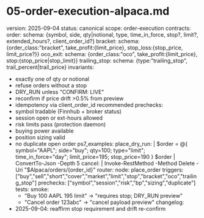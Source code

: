 # 05-order-execution-alpaca.md
version: 2025-09-04
status: canonical
scope: order-execution
contracts:
  order:
    schema: {symbol, side, qty|notional, type, time_in_force, stop?, limit?, extended_hours?, client_order_id?}
  bracket:
    schema: {order_class:"bracket", take_profit:{limit_price}, stop_loss:{stop_price, limit_price?}}
  oco_exit:
    schema: {order_class:"oco", take_profit:{limit_price}, stop:{stop_price|stop_limit}}
  trailing_stop:
    schema: {type:"trailing_stop", trail_percent|trail_price}
invariants:
  - exactly one of qty or notional
  - refuse orders without a stop
  - DRY_RUN unless "CONFIRM: LIVE"
  - reconfirm if price drift >0.5% from preview
  - idempotency via client_order_id recommended
prechecks:
  - symbol tradable (Finnhub + broker status)
  - session open or ext-hours allowed
  - risk limits pass (protection daemon)
  - buying power available
  - position sizing valid
  - no duplicate open order
ps7_examples:
  place_dry_run: |
    $order = @{ symbol="AAPL"; side="buy"; qty=100; type="limit"; time_in_force="day"; limit_price=195; stop_price=190 }
    $order | ConvertTo-Json -Depth 5
  cancel: |
    Invoke-RestMethod -Method Delete -Uri "$Alpaca/orders/{order_id}"
router:
  node: place_order
  triggers: ["buy","sell","short","cover","market","limit","stop","bracket","oco","trailing_stop"]
  prechecks: ["symbol","session","risk","bp","sizing","duplicate"]
tests:
  smoke:
    - "Buy 100 AAPL 195 limit" -> "requires stop; DRY_RUN preview"
    - "Cancel order 123abc" -> "cancel payload preview"
changelog:
  - 2025-09-04: reaffirm stop requirement and drift re-confirm
